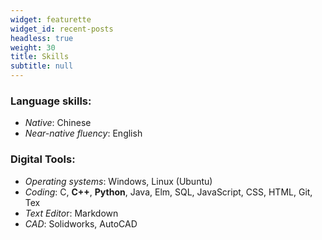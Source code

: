```yaml
---
widget: featurette
widget_id: recent-posts
headless: true
weight: 30
title: Skills
subtitle: null
---
```



### Language skills:

* *Native*: Chinese
* *Near-native fluency*: English

### Digital Tools:

* *Operating systems*: Windows, Linux (Ubuntu)
* *Coding*: C, **C++**, **Python**, Java, Elm, SQL, JavaScript, CSS, HTML, Git, Tex
* *Text Edito*r: Markdown
* *CAD*: Solidworks, AutoCAD